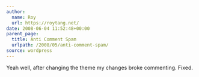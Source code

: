 ```yaml
---
author:
  name: Roy
  url: https://roytang.net/
date: 2008-06-04 11:52:48+00:00
parent_page:
  title: Anti Comment Spam
  urlpath: /2008/05/anti-comment-spam/
source: wordpress
---
```


Yeah well, after changing the theme my changes broke commenting. Fixed.